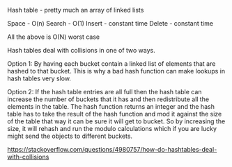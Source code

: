 Hash table - pretty much an array of linked lists

Space - O(n)
Search - O(1)
Insert - constant time
Delete - constant time

All the above is O(N) worst case

Hash tables deal with collisions in one of two ways.

Option 1: By having each bucket contain a linked list of elements that are hashed to that bucket. This is why a bad hash function can make lookups in hash tables very slow.

Option 2: If the hash table entries are all full then the hash table can increase the number of buckets that it has and then redistribute all the elements in the table. The hash function returns an integer and the hash table has to take the result of the hash function and mod it against the size of the table that way it can be sure it will get to bucket. So by increasing the size, it will rehash and run the modulo calculations which if you are lucky might send the objects to different buckets.


https://stackoverflow.com/questions/4980757/how-do-hashtables-deal-with-collisions
